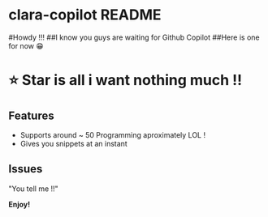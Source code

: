 # clara-copilot README

#Howdy !!!
##I know you guys are waiting for Github Copilot
##Here is one for now 😁

# ⭐ Star is all i want nothing much !!

## Features

- Supports around ~ 50 Programming aproximately LOL !
- Gives you snippets at an instant 

## Issues
 
"You tell me !!"

**Enjoy!**
